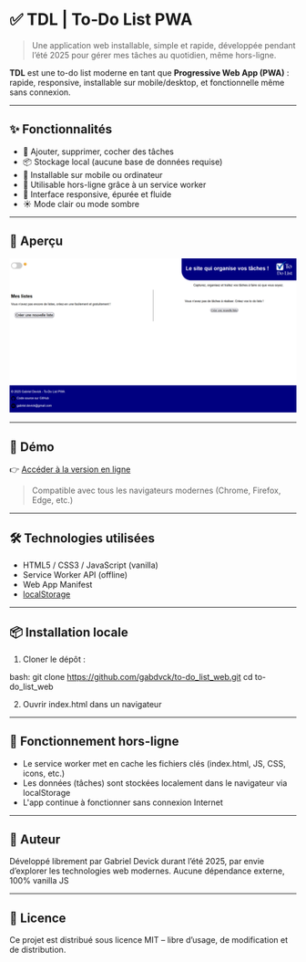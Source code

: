 # ✅ TDL | To‑Do List PWA

> Une application web installable, simple et rapide, développée pendant l’été 2025 pour gérer mes tâches au quotidien, même hors-ligne.

**TDL** est une to-do list moderne en tant que **Progressive Web App (PWA)** : rapide, responsive, installable sur mobile/desktop, et fonctionnelle même sans connexion.

---

## ✨ Fonctionnalités

- 📝 Ajouter, supprimer, cocher des tâches
- 📦 Stockage local (aucune base de données requise)
- 📲 Installable sur mobile ou ordinateur
- 🔌 Utilisable hors-ligne grâce à un service worker
- 🎨 Interface responsive, épurée et fluide
- ☀️ Mode clair ou mode sombre

---

## 📸 Aperçu

![Capture](docs/screenshot.png)

---

## 🚀 Démo

👉 [Accéder à la version en ligne](https://gabdvck.github.io/to-do_list_web/)

> Compatible avec tous les navigateurs modernes (Chrome, Firefox, Edge, etc.)

---

## 🛠️ Technologies utilisées

- HTML5 / CSS3 / JavaScript (vanilla)
- Service Worker API (offline)
- Web App Manifest
- [localStorage](https://developer.mozilla.org/fr/docs/Web/API/Window/localStorage)

---

## 📦 Installation locale

1. Cloner le dépôt :

bash:
git clone https://github.com/gabdvck/to-do_list_web.git
cd to-do_list_web

2. Ouvrir index.html dans un navigateur

---

## 📂 Fonctionnement hors-ligne

- Le service worker met en cache les fichiers clés (index.html, JS, CSS, icons, etc.)
- Les données (tâches) sont stockées localement dans le navigateur via localStorage
- L'app continue à fonctionner sans connexion Internet

---

## 👤 Auteur

Développé librement par Gabriel Devick durant l’été 2025, par envie d’explorer les technologies web modernes.
Aucune dépendance externe, 100% vanilla JS

---

## 📄 Licence

Ce projet est distribué sous licence MIT – libre d’usage, de modification et de distribution.